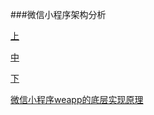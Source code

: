 ###微信小程序架构分析

[上](https://zhuanlan.zhihu.com/p/22754296)

[中](https://zhuanlan.zhihu.com/p/22765476)

[下](https://zhuanlan.zhihu.com/p/22932309)

[微信小程序weapp的底层实现原理](http://www.wxapp-union.com/portal.php?mod=view&aid=480)